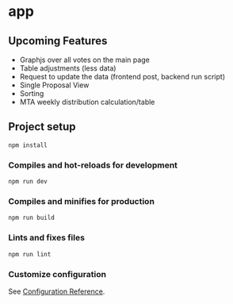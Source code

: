 # app

## Upcoming Features
- Graphjs over all votes on the main page
- Table adjustments (less data)
- Request to update the data (frontend post, backend run script)
- Single Proposal View
- Sorting
- MTA weekly distribution calculation/table

## Project setup
```
npm install
```

### Compiles and hot-reloads for development
```
npm run dev
```

### Compiles and minifies for production
```
npm run build
```

### Lints and fixes files
```
npm run lint
```

### Customize configuration
See [Configuration Reference](https://cli.vuejs.org/config/).
